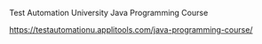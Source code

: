 Test Automation University Java Programming Course

https://testautomationu.applitools.com/java-programming-course/ 
